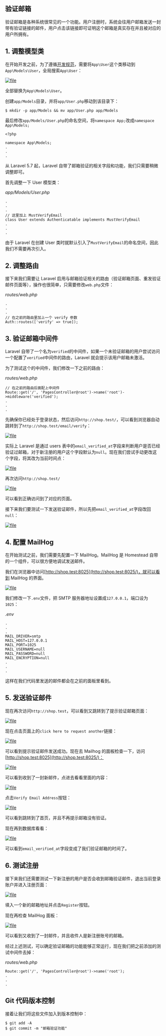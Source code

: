 ## 验证邮箱

验证邮箱是各种系统很常见的一个功能。用户注册时，系统会往用户邮箱发送一封带有验证链接的邮件，用户点击该链接即可证明这个邮箱是真实存在并且被对应的用户所拥有。

## 1. 调整模型类

在开始开发之前，为了遵循[开发规范](https://learnku.com/docs/laravel-specification/5.5/data-model)，需要将`App\User`这个类移动到`App\Models\User`，全局搜索`App\User`：

[![](https://iocaffcdn.phphub.org/uploads/images/201806/08/5320/ryx0hFEW7D.png?imageView2/2/w/1240/h/0 "file")](https://iocaffcdn.phphub.org/uploads/images/201806/08/5320/ryx0hFEW7D.png?imageView2/2/w/1240/h/0)

全部替换为`App\Models\User`。

创建`app/Models`目录，并将`app/User.php`移动到该目录下：

```
$ mkdir -p app/Models && mv app/User.php app/Models
```

最后修改`app/Models/User.php`的命名空间，将`namespace App;`改成`namespace App\Models;`

```
<?php

namespace App\Models;
.
.
.
```

从 Laravel 5.7 起，Laravel 自带了邮箱验证的相关字段和功能，我们只需要稍微调整即可。

首先调整一下 User 模型类：

_app/Models/User.php_

```
.
.
.
// 这里加上 MustVerifyEmail
class User extends Authenticatable implements MustVerifyEmail
.
.
.
```

由于 Laravel 在创建 User 类时就默认引入了`MustVerifyEmail`的命名空间，因此我们不需要再次引入。

## 2. 调整路由

接下来我们需要让 Laravel 启用与邮箱验证相关的路由（验证邮箱页面、重发验证邮件页面等），操作也很简单，只需要修改`web.php`文件：

_routes/web.php_

```
.
.
.
// 在之前的路由里加上一个 verify 参数
Auth::routes(['verify' => true]);
```

## 3. 验证邮箱中间件

Laravel 自带了一个名为`verified`的中间件，如果一个未验证邮箱的用户尝试访问一个配置了`verified`中间件的路由，Laravel 就会提示该用户邮箱未激活。

为了测试这个的中间件，我们修改一下之前的路由：

_routes/web.php_

```
// 在之前的路由后面配上中间件
Route::get('/', 'PagesController@root')->name('root')->middleware('verified');
.
.
.
```

先确保你已经处于登录状态，然后访问`http://shop.test/`，可以看到浏览器自动跳转到了`http://shop.test/email/verify`：

[![](https://iocaffcdn.phphub.org/uploads/images/201812/19/5320/LyDAZ1XstX.png!large "file")](https://iocaffcdn.phphub.org/uploads/images/201812/19/5320/LyDAZ1XstX.png!large)

实际上 Laravel 是通过 users 表中的`email_verified_at`字段来判断用户是否已经验证过邮箱，对于新注册的用户这个字段默认为`null`。现在我们尝试手动更改这个字段，将其改为当前时间点：

[![](https://iocaffcdn.phphub.org/uploads/images/201812/19/5320/wBTWxADz5q.png!large "file")](https://iocaffcdn.phphub.org/uploads/images/201812/19/5320/wBTWxADz5q.png!large)

再次访问`http://shop.test/`

[![](https://iocaffcdn.phphub.org/uploads/images/201812/19/5320/OFrwns6CAm.png!large "file")](https://iocaffcdn.phphub.org/uploads/images/201812/19/5320/OFrwns6CAm.png!large)

可以看到正确访问到了对应的页面。

接下来我们要测试一下发送验证邮件，所以先把`email_verified_at`字段改回`null`：

[![](https://iocaffcdn.phphub.org/uploads/images/201812/19/5320/NeH9MMRqZ0.png!large "file")](https://iocaffcdn.phphub.org/uploads/images/201812/19/5320/NeH9MMRqZ0.png!large)

## 4. 配置 MailHog

在开始测试之前，我们需要先配置一下 MailHog。MailHog 是 Homestead 自带的一个组件，可以很方便地调试发送邮件。

我们在浏览器中访问[http://shop.test:8025](http://shop.test:8025/)，就可以看到 MailHog 的界面。

[![](https://iocaffcdn.phphub.org/uploads/images/201804/06/5320/zVqCcs9fCZ.png?imageView2/2/w/1240/h/0 "file")](https://iocaffcdn.phphub.org/uploads/images/201804/06/5320/zVqCcs9fCZ.png?imageView2/2/w/1240/h/0)

我们修改一下`.env`文件，把 SMTP 服务器地址设置成`127.0.0.1`，端口设为`1025`：

_.env_

```
.
.
.
MAIL_DRIVER=smtp
MAIL_HOST=127.0.0.1
MAIL_PORT=1025
MAIL_USERNAME=null
MAIL_PASSWORD=null
MAIL_ENCRYPTION=null
.
.
.
```

这样在我们代码里发送的邮件都会在之前的面板里看到。

## 5. 发送验证邮件

现在再次访问`http://shop.test`，可以看到又跳转到了提示验证邮箱页面：

[![](https://iocaffcdn.phphub.org/uploads/images/201812/19/5320/ZTkTYQrpCC.png!large "file")](https://iocaffcdn.phphub.org/uploads/images/201812/19/5320/ZTkTYQrpCC.png!large)

现在点击页面上的`click here to request another`链接：

[![](https://iocaffcdn.phphub.org/uploads/images/201812/19/5320/dhoTwYqj8T.png!large "file")](https://iocaffcdn.phphub.org/uploads/images/201812/19/5320/dhoTwYqj8T.png!large)

可以看到提示验证邮件发送成功。现在去 Mailhog 的面板检查一下，访问[http://shop.test:8025](http://shop.test:8025/)：

[![](https://iocaffcdn.phphub.org/uploads/images/201812/19/5320/LueZRhJ3ud.png!large "file")](https://iocaffcdn.phphub.org/uploads/images/201812/19/5320/LueZRhJ3ud.png!large)

可以看到收到了一封新邮件，点进去看看里面的内容：

[![](https://iocaffcdn.phphub.org/uploads/images/201812/19/5320/xS3ar0WIz7.png!large "file")](https://iocaffcdn.phphub.org/uploads/images/201812/19/5320/xS3ar0WIz7.png!large)

点击`Verify Email Address`按钮：

[![](https://iocaffcdn.phphub.org/uploads/images/201812/19/5320/Kb9Z0G3ELa.png!large "file")](https://iocaffcdn.phphub.org/uploads/images/201812/19/5320/Kb9Z0G3ELa.png!large)

可以看到跳转到了首页，并且不再提示邮箱没有验证。

现在再到数据库看看：

[![](https://iocaffcdn.phphub.org/uploads/images/201812/19/5320/eaP6oe8mOm.png!large "file")](https://iocaffcdn.phphub.org/uploads/images/201812/19/5320/eaP6oe8mOm.png!large)

可以看到`email_verified_at`字段变成了我们验证邮箱的时间了。

## 6. 测试注册

接下来我们还需要测试一下新注册的用户是否会收到邮箱验证邮件，退出当前登录账户并进入注册页面：

[![](https://iocaffcdn.phphub.org/uploads/images/201812/19/5320/3M7z3I6qTE.png!large "file")](https://iocaffcdn.phphub.org/uploads/images/201812/19/5320/3M7z3I6qTE.png!large)

填入一个新的邮箱地址并点击`Register`按钮。

现在再检查 MailHog 面板：

[![](https://iocaffcdn.phphub.org/uploads/images/201812/19/5320/S9jaJlZHMo.png!large "file")](https://iocaffcdn.phphub.org/uploads/images/201812/19/5320/S9jaJlZHMo.png!large)

可以看到又收到了一封邮件，并且收件人是新注册账号的邮箱。

经过上述测试，可以确定验证邮箱的功能能够正常运行，现在我们把之前添加的测试中间件去掉：

_routes/web.php_

```
Route::get('/', 'PagesController@root')->name('root');
.
.
.
```

## Git 代码版本控制

接着让我们将这些文件加入到版本控制中：

```
$ git add -A
$ git commit -m "邮箱验证功能"
```



